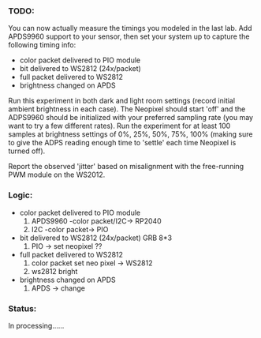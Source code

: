 ### TODO:

You can now actually measure the timings you modeled in the last lab. Add APDS9960 support to your sensor, then set your system up to capture the following timing info:
- color packet delivered to PIO module
- bit delivered to WS2812 (24x/packet)
- full packet delivered to WS2812
- brightness changed on APDS

Run this experiment in both dark and light room settings (record initial ambient brightness in each case). The Neopixel should start 'off' and the ADPS9960 should be initialized with your preferred sampling rate (you may want to try a few different rates). Run the experiment for at least 100 samples at brightness settings of 0%, 25%, 50%, 75%, 100% (making sure to give the ADPS reading enough time to 'settle' each time Neopixel is turned off).

Report the observed 'jitter' based on misalignment with the free-running PWM module on the WS2012.

### Logic:
- color packet delivered to PIO module
    1. APDS9960 -color packet/I2C-> RP2040
    2. I2C -color packet-> PIO
- bit delivered to WS2812 (24x/packet) GRB 8*3
    1. PIO -> set neopixel ??
- full packet delivered to WS2812
    1. color packet set neo pixel -> WS2812 
    2. ws2812 bright
- brightness changed on APDS 
    1. APDS -> change 

### Status:
In processing......
